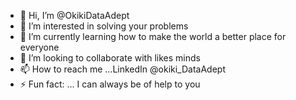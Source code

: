 - 👋 Hi, I’m @OkikiDataAdept
- 👀 I’m interested in solving your problems
- 🌱 I’m currently learning how to make the world a better place for everyone 
- 💞️ I’m looking to collaborate with likes minds
- 📫 How to reach me ...LinkedIn @okiki_DataAdept 
- ⚡ Fun fact: ... I can always be of help to you 

<!---
OkikiDataAdept/OkikiDataAdept is a ✨ special ✨ repository because its `README.md` (this file) appears on your GitHub profile.
You can click the Preview link to take a look at your changes.
--->
